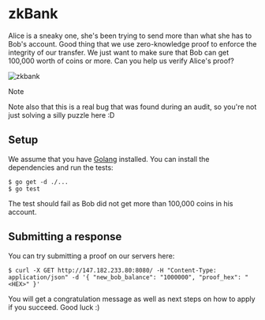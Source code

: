 # zkBank


Alice is a sneaky one, she's been trying to send more than what she has to Bob's account. Good thing that we use zero-knowledge proof to enforce the integrity of our transfer. We just want to make sure that Bob can get 100,000 worth of coins or more. Can you help us verify Alice's proof?

![zkbank](https://i.imgur.com/N6zakZ8.png)

> [!NOTE]
 Note also that this is a real bug that was found during an audit, so you're not just solving a silly puzzle here :D

## Setup

We assume that you have [Golang](https://go.dev/) installed. You can install the dependencies and run the tests:

```shell
$ go get -d ./...
$ go test
```

The test should fail as Bob did not get more than 100,000 coins in his account.

## Submitting a response

You can try submitting a proof on our servers here:

```shell
$ curl -X GET http://147.182.233.80:8080/ -H "Content-Type: application/json" -d '{ "new_bob_balance": "1000000", "proof_hex": "<HEX>" }'
```

You will get a congratulation message as well as next steps on how to apply if you succeed. Good luck :)
